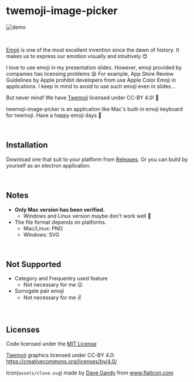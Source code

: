 # twemoji-image-picker

![demo](https://user-images.githubusercontent.com/10938548/61218291-ab038b00-a74c-11e9-853d-b3064ef81d22.gif)

<br>

[Emoji](https://en.wikipedia.org/wiki/Emoji) is one of the most excellent invention since the dawn of history. It makes us to express our emotion visually and intuitively :heart_eyes:

I love to use emoji in my presentation slides. However, emoji provided by companies has licensing problems :tired_face: For example, App Store Review Guidelines by Apple prohibit developers from use Apple Color Emoji in applications. I keep in mind to avoid to use such emoji even in slides...

But never mind! We have [Twemoji](https://github.com/twitter/twemoji) licensed under CC-BY 4.0! :clap:

twemoji-image-picker is an application like Mac's built-in emoji keyboard for twemoji. Have a happy emoji days :wave:

<br>

## Installation
Download one that suit to your platform from [Releases](https://github.com/tinoji/twemoji-image-picker/releases). Or you can build by yourself as an electron application.

<br>

## Notes
- **Only Mac version has been verified.**
  - Windows and Linux version maybe don't work well :pray: 
- The file format depends on platforms.
  - Mac/Linux: PNG
  - Windows: SVG 

<br>

## Not Supported
- Category and Frequentry used feature
  - Not necessary for me :wink:
- Surrogate pair emoji
  - Not necessary for me :v:

<br>

## Licenses 
Code licensed under the [MIT License](https://opensource.org/licenses/MIT)

[Twemoji](https://github.com/twitter/twemoji) graphics licensed under CC-BY 4.0: https://creativecommons.org/licenses/by/4.0/

Icon(`assets/close.svg`) made by [Dave Gandy](https://www.flaticon.com/authors/dave-gandy) from www.flaticon.com
